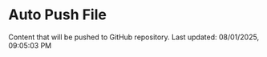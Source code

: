# Auto Push File

Content that will be pushed to GitHub repository.
Last updated: 08/01/2025, 09:05:03 PM